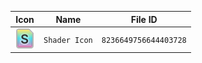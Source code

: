| Icon | Name | File ID |
| ---  | ---  | ---     |
| ![](Shader%20Icon.png) | `Shader Icon` | `8236649756644403728` |
